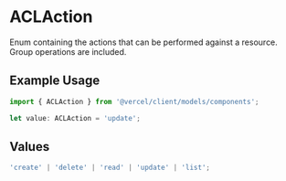 # ACLAction

Enum containing the actions that can be performed against a resource. Group operations are included.

## Example Usage

```typescript
import { ACLAction } from '@vercel/client/models/components';

let value: ACLAction = 'update';
```

## Values

```typescript
'create' | 'delete' | 'read' | 'update' | 'list';
```
